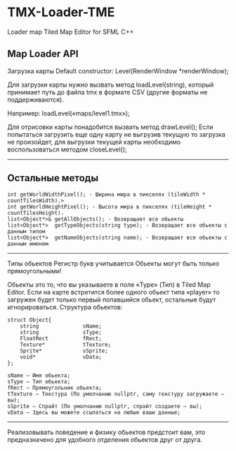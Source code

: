 # TMX-Loader-TME
Loader map Tiled Map Editor for SFML C++

## Map Loader API
Загрузка карты
Default constructor:  Level(RenderWindow *renderWindow);

Для загрузки карты нужно вызвать метод loadLevel(string), который принимает путь до файла tmx в формате CSV (другие форматы не поддерживаются).

Например: loadLevel(«maps/level1.tmx»);

Для отрисовки карты понадобится вызвать метод drawLevel();
Если попытаться загрузить еще одну карту не выгрузив текущую то загрузка не произойдет, для выгрузки текущей карты необходимо воспользоваться методом closeLevel();
***


## Остальные методы

	int getWorldWidthPixel(); - Ширина мира в пикселях (tileWidth * countTilesWidth).>
	int getWorldHeightPixel(); - Высота мира в пикселях (tileHeight * countTilesHeight).
    list<Object*>& getAllObjects(); - Возвращает все обьекты
    list<Object*>  getTypeObjects(string type); - Возвращает все обьекты с данным типом
    list<Object*>  getNameObjects(string name); - Возвращает все обьекты с данным именем
***

Типы обьектов
Регистр букв учитывается
Обьекты могут быть только прямоугольными!


Обьекты это то, что вы указываете в поле «Type» (Тип) в Tiled Map Editor.
Если на карте встретится более одного обьект типа «player» то загружен будет только первый попавшийся обьект, остальные будут игнорироваться.
Структура обьектов:

    struct Object{
    	string              sName;
    	string              sType;
    	FloatRect           fRect;
    	Texture*            tTexture;
    	Sprite*             sSprite;
    	void*               vData;
    };

    sName — Имя обьекта;
    sType — Тип обьектa;
    fRect — Прямоугольник обьекта;
    tTexture — Текстура (По умолчанию nullptr, саму текстуру загружаете — вы);
    sSprite — Спрайт (По умолчанию nullptr, спрайт создаете — вы);
    vData — Здесь вы можете ссылаться на любые ваши данные;

***
Реализовывать поведение и физику обьектов предстоит вам, это предназначено для удобного отделения обьектов друг от друга.
